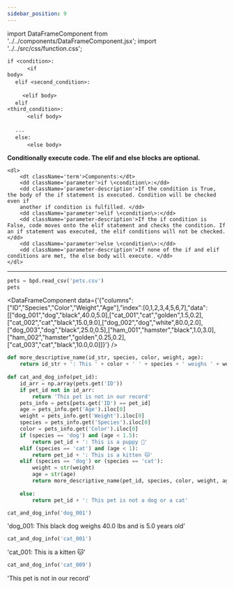 ```yaml
---
sidebar_position: 9
---
```


import DataFrameComponent from '../../components/DataFrameComponent.jsx';
import '../../src/css/function.css';

<code>if \<condition\>: <br/> </code> 
&nbsp;&nbsp;&nbsp;&nbsp;&nbsp;&nbsp; <code> \<if body\> <br/> </code>
<code> elif \<second_condition\>: <br/> </code>
&nbsp;&nbsp;&nbsp;&nbsp;&nbsp;&nbsp; <code> \<elif body\> <br/> </code> 
<code> elif \<third_condition\>: <br/> </code>
&nbsp;&nbsp;&nbsp;&nbsp;&nbsp;&nbsp; <code> \<elif body\> <br/> </code> 
<code> ... <br/> </code>
<code> else: <br/> </code>
&nbsp;&nbsp;&nbsp;&nbsp;&nbsp;&nbsp; <code> \<else body\> </code> 


<div className='base'>
    <p><strong>Conditionally execute code. The elif and else blocks are optional.</strong></p>

    <dl>
        <dt className='term'>Components:</dt>
        <dd className='parameter'>if \<condition\>:</dd>
        <dd className='parameter-description'>If the condition is True, the body of the if statement is executed. Condition will be checked even if 
        another if condition is fulfilled. </dd>
        <dd className='parameter'>elif \<condition\>:</dd>
        <dd className='parameter-description'>If the if condition is False, code moves onto the elif statement and checks the condition. If an if statement was executed, the elif conditions will not be checked.</dd>
        <dd className='parameter'>else \<condition\>:</dd>
        <dd className='parameter-description'>If none of the if and elif conditions are met, the else body will execute. </dd>
    </dl>
</div>

---

```python
pets = bpd.read_csv('pets.csv')
pets
```

<DataFrameComponent data={'{"columns":["ID","Species","Color","Weight","Age"],"index":[0,1,2,3,4,5,6,7],"data":[["dog_001","dog","black",40.0,5.0],["cat_001","cat","golden",1.5,0.2],["cat_002","cat","black",15.0,9.0],["dog_002","dog","white",80.0,2.0],["dog_003","dog","black",25.0,0.5],["ham_001","hamster","black",1.0,3.0],["ham_002","hamster","golden",0.25,0.2],["cat_003","cat","black",10.0,0.0]]}'} />

```python
def more_descriptive_name(id_str, species, color, weight, age):
    return id_str + ': This ' + color + ' ' + species + ' weighs ' + weight + ' lbs and is ' + age + ' years old'
    
def cat_and_dog_info(pet_id):
    id_arr = np.array(pets.get('ID'))
    if pet_id not in id_arr:
        return 'This pet is not in our record'
    pets_info = pets[pets.get('ID') == pet_id]
    age = pets_info.get('Age').iloc[0]
    weight = pets_info.get('Weight').iloc[0]
    species = pets_info.get('Species').iloc[0]
    color = pets_info.get('Color').iloc[0]
    if (species == 'dog') and (age < 1.5):
        return pet_id + ': This is a puppy 🐶'
    elif (species == 'cat') and (age < 1):
        return pet_id + ': This is a kitten 🐱'
    elif (species == 'dog') or (species == 'cat'):
        weight = str(weight)
        age = str(age)
        return more_descriptive_name(pet_id, species, color, weight, age)
        
    else:
        return pet_id + ': This pet is not a dog or a cat'
```

```python
cat_and_dog_info('dog_001')
```

'dog_001: This black dog weighs 40.0 lbs and is 5.0 years old'

```python
cat_and_dog_info('cat_001')
```

'cat_001: This is a kitten 🐱'

```python
cat_and_dog_info('cat_009')
```

'This pet is not in our record'